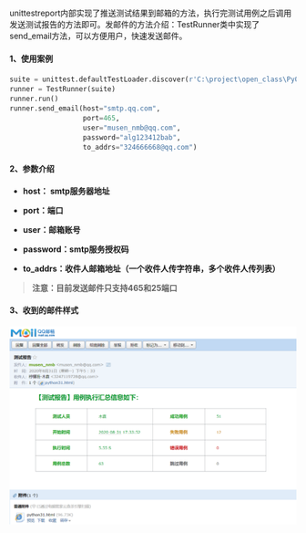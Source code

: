 # 

unittestreport内部实现了推送测试结果到邮箱的方法，执行完测试用例之后调用发送测试报告的方法即可。发邮件的方法介绍：TestRunner类中实现了send_email方法，可以方便用户，快速发送邮件。

#### 1、使用案例

```python
suite = unittest.defaultTestLoader.discover(r'C:\project\open_class\Py0507\testcase')
runner = TestRunner(suite)
runner.run()
runner.send_email(host="smtp.qq.com",
                  port=465,
                  user="musen_nmb@qq.com",
                  password="alg123412bab",
                  to_addrs="324666668@qq.com")
```

#### 2、参数介绍

- **host： smtp服务器地址**

- **port：端口**

- **user：邮箱账号**

- **password：smtp服务授权码**

- **to_addrs：收件人邮箱地址（一个收件人传字符串，多个收件人传列表）**

    

> **注意：目前发送邮件只支持465和25端口**



#### 3、收到的邮件样式

![image](.\img\1620456241096.png )

